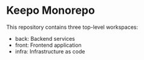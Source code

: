 # Keepo Monorepo

This repository contains three top-level workspaces:

- back: Backend services
- front: Frontend application
- infra: Infrastructure as code
